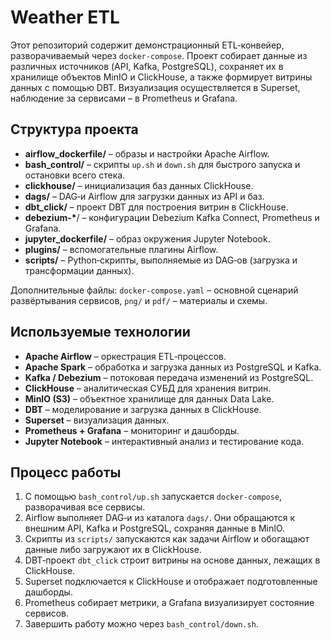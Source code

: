 # Weather ETL

Этот репозиторий содержит демонстрационный ETL‑конвейер, разворачиваемый через `docker-compose`. Проект собирает данные из различных источников (API, Kafka, PostgreSQL), сохраняет их в хранилище объектов MinIO и ClickHouse, а также формирует витрины данных c помощью DBT. Визуализация осуществляется в Superset, наблюдение за сервисами – в Prometheus и Grafana.

## Структура проекта

- **airflow_dockerfile/** – образы и настройки Apache Airflow.
- **bash_control/** – скрипты `up.sh` и `down.sh` для быстрого запуска и остановки всего стека.
- **clickhouse/** – инициализация баз данных ClickHouse.
- **dags/** – DAG‑и Airflow для загрузки данных из API и баз.
- **dbt_click/** – проект DBT для построения витрин в ClickHouse.
- **debezium-\***/ – конфигурации Debezium Kafka Connect, Prometheus и Grafana.
- **jupyter_dockerfile/** – образ окружения Jupyter Notebook.
- **plugins/** – вспомогательные плагины Airflow.
- **scripts/** – Python‑скрипты, выполняемые из DAG‑ов (загрузка и трансформации данных).

Дополнительные файлы: `docker-compose.yaml` – основной сценарий развёртывания сервисов, `png/` и `pdf/` – материалы и схемы.

## Используемые технологии

- **Apache Airflow** – оркестрация ETL‑процессов.
- **Apache Spark** – обработка и загрузка данных из PostgreSQL и Kafka.
- **Kafka / Debezium** – потоковая передача изменений из PostgreSQL.
- **ClickHouse** – аналитическая СУБД для хранения витрин.
- **MinIO (S3)** – объектное хранилище для данных Data Lake.
- **DBT** – моделирование и загрузка данных в ClickHouse.
- **Superset** – визуализация данных.
- **Prometheus + Grafana** – мониторинг и дашборды.
- **Jupyter Notebook** – интерактивный анализ и тестирование кода.

## Процесс работы

1. С помощью `bash_control/up.sh` запускается `docker-compose`, разворачивая все сервисы.
2. Airflow выполняет DAG‑и из каталога `dags/`. Они обращаются к внешним API, Kafka и PostgreSQL, сохраняя данные в MinIO.
3. Скрипты из `scripts/` запускаются как задачи Airflow и обогащают данные либо загружают их в ClickHouse.
4. DBT‑проект `dbt_click` строит витрины на основе данных, лежащих в ClickHouse.
5. Superset подключается к ClickHouse и отображает подготовленные дашборды.
6. Prometheus собирает метрики, а Grafana визуализирует состояние сервисов.
7. Завершить работу можно через `bash_control/down.sh`.
